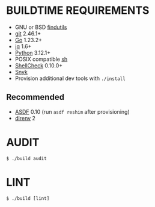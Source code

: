 # BUILDTIME REQUIREMENTS

* GNU or BSD [findutils](https://en.wikipedia.org/wiki/Find_(Unix))
* [git](https://git-scm.com/) 2.46.1+
* [Go](https://go.dev/) 1.23.2+
* [jq](https://jqlang.github.io/jq/) 1.6+
* [Python](https://www.python.org/) 3.12.1+
* POSIX compatible [sh](https://pubs.opengroup.org/onlinepubs/9699919799/utilities/sh.html)
* [ShellCheck](https://www.shellcheck.net/) 0.10.0+
* [Snyk](https://snyk.io/)
* Provision additional dev tools with `./install`

## Recommended

* [ASDF](https://asdf-vm.com/) 0.10 (run `asdf reshim` after provisioning)
* [direnv](https://direnv.net/) 2

# AUDIT

```console
$ ./build audit
```

# LINT

```console
$ ./build [lint]
```
